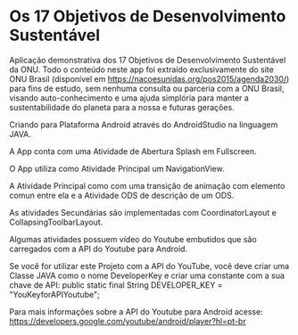 # Os 17 Objetivos de Desenvolvimento Sustentável
Aplicação demonstrativa dos 17 Objetivos de Desenvolvimento Sustentável da ONU.
Todo o conteúdo neste app foi extraído exclusivamente do site ONU Brasil (disponível em https://nacoesunidas.org/pos2015/agenda2030/) para fins de estudo, sem nenhuma consulta ou parceria com a ONU Brasil, visando auto-conhecimento e uma ajuda simplória para manter a sustentabilidade do planeta para a nossa e futuras gerações.

  Criando para Plataforma Android através do AndroidStudio na linguagem JAVA.
  
  A App conta com uma Atividade de Abertura Splash em Fullscreen. 
  
  O App utiliza  como Atividade Principal um NavigationView.
  
  A Atividade Principal como com uma transição de animação com elemento comun entre ela e a Atividade ODS de descrição de um ODS.
  
  As atividades Secundárias são implementadas com CoordinatorLayout e CollapsingToolbarLayout.  
  
  Algumas atividades possuem vídeo do Youtube embutidos que são carregados com a API do Youtube para Android.
  
  Se você for utilizar este Projeto com a API do YouTube, você deve criar uma Classe JAVA como o nome DeveloperKey e criar uma constante com a sua chave de API:
    public static final String DEVELOPER_KEY = "YouKeyforAPIYoutube";
    
  Para mais informações sobre a API do Youtube para Android acesse: https://developers.google.com/youtube/android/player?hl=pt-br
